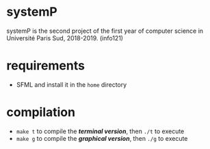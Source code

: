 # systemP

systemP is the second project of the first year of computer science in Université Paris Sud, 2018-2019. (info121)

# requirements

* SFML and install it in the `home` directory

# compilation

* `make t` to compile the ***terminal version***, then `./t` to execute
* `make g` to compile the ***graphical version***, then `./g` to execute
